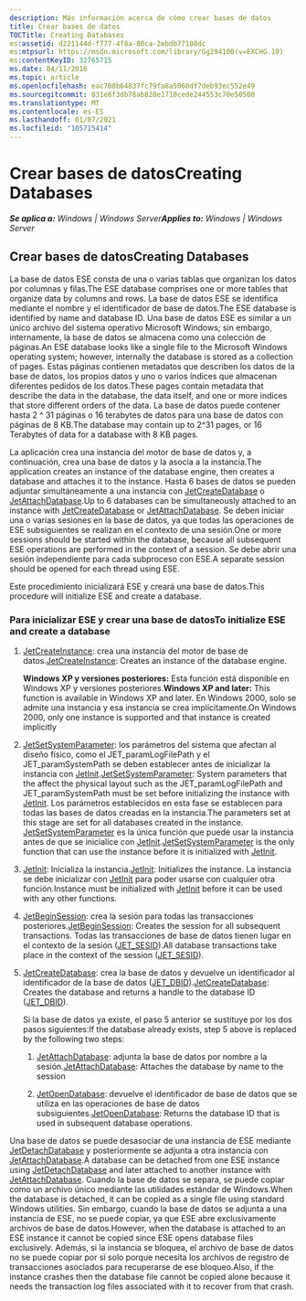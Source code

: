```yaml
---
description: Más información acerca de cómo crear bases de datos
title: Crear bases de datos
TOCTitle: Creating Databases
ms:assetid: d221144d-f777-4f8a-80ca-2ebdb77108dc
ms:mtpsurl: https://msdn.microsoft.com/library/Gg294100(v=EXCHG.10)
ms:contentKeyID: 32765715
ms.date: 04/11/2016
ms.topic: article
ms.openlocfilehash: eac708b64837fc79fa8a5060df7deb93ec552e49
ms.sourcegitcommit: 831e8f3db78ab820e1710cede244553c70e50500
ms.translationtype: MT
ms.contentlocale: es-ES
ms.lasthandoff: 01/07/2021
ms.locfileid: "105715414"
---
```

# <a name="creating-databases"></a><span data-ttu-id="a0c84-103">Crear bases de datos</span><span class="sxs-lookup"><span data-stu-id="a0c84-103">Creating Databases</span></span>


<span data-ttu-id="a0c84-104">_**Se aplica a:** Windows | Windows Server_</span><span class="sxs-lookup"><span data-stu-id="a0c84-104">_**Applies to:** Windows | Windows Server_</span></span>

## <a name="creating-databases"></a><span data-ttu-id="a0c84-105">Crear bases de datos</span><span class="sxs-lookup"><span data-stu-id="a0c84-105">Creating Databases</span></span>

<span data-ttu-id="a0c84-106">La base de datos ESE consta de una o varias tablas que organizan los datos por columnas y filas.</span><span class="sxs-lookup"><span data-stu-id="a0c84-106">The ESE database comprises one or more tables that organize data by columns and rows.</span></span> <span data-ttu-id="a0c84-107">La base de datos ESE se identifica mediante el nombre y el identificador de base de datos.</span><span class="sxs-lookup"><span data-stu-id="a0c84-107">The ESE database is identified by name and database ID.</span></span> <span data-ttu-id="a0c84-108">Una base de datos ESE es similar a un único archivo del sistema operativo Microsoft Windows; sin embargo, internamente, la base de datos se almacena como una colección de páginas.</span><span class="sxs-lookup"><span data-stu-id="a0c84-108">An ESE database looks like a single file to the Microsoft Windows operating system; however, internally the database is stored as a collection of pages.</span></span> <span data-ttu-id="a0c84-109">Estas páginas contienen metadatos que describen los datos de la base de datos, los propios datos y uno o varios índices que almacenan diferentes pedidos de los datos.</span><span class="sxs-lookup"><span data-stu-id="a0c84-109">These pages contain metadata that describe the data in the database, the data itself, and one or more indices that store different orders of the data.</span></span> <span data-ttu-id="a0c84-110">La base de datos puede contener hasta 2 ^ 31 páginas o 16 terabytes de datos para una base de datos con páginas de 8 KB.</span><span class="sxs-lookup"><span data-stu-id="a0c84-110">The database may contain up to 2^31 pages, or 16 Terabytes of data for a database with 8 KB pages.</span></span>

<span data-ttu-id="a0c84-111">La aplicación crea una instancia del motor de base de datos y, a continuación, crea una base de datos y la asocia a la instancia.</span><span class="sxs-lookup"><span data-stu-id="a0c84-111">The application creates an instance of the database engine, then creates a database and attaches it to the instance.</span></span> <span data-ttu-id="a0c84-112">Hasta 6 bases de datos se pueden adjuntar simultáneamente a una instancia con [JetCreateDatabase](./jetcreatedatabase-function.md) o [JetAttachDatabase](./jetattachdatabase-function.md).</span><span class="sxs-lookup"><span data-stu-id="a0c84-112">Up to 6 databases can be simultaneously attached to an instance with [JetCreateDatabase](./jetcreatedatabase-function.md) or [JetAttachDatabase](./jetattachdatabase-function.md).</span></span> <span data-ttu-id="a0c84-113">Se deben iniciar una o varias sesiones en la base de datos, ya que todas las operaciones de ESE subsiguientes se realizan en el contexto de una sesión.</span><span class="sxs-lookup"><span data-stu-id="a0c84-113">One or more sessions should be started within the database, because all subsequent ESE operations are performed in the context of a session.</span></span> <span data-ttu-id="a0c84-114">Se debe abrir una sesión independiente para cada subproceso con ESE.</span><span class="sxs-lookup"><span data-stu-id="a0c84-114">A separate session should be opened for each thread using ESE.</span></span>

<span data-ttu-id="a0c84-115">Este procedimiento inicializará ESE y creará una base de datos.</span><span class="sxs-lookup"><span data-stu-id="a0c84-115">This procedure will initialize ESE and create a database.</span></span>

### <a name="to-initialize-ese-and-create-a-database"></a><span data-ttu-id="a0c84-116">Para inicializar ESE y crear una base de datos</span><span class="sxs-lookup"><span data-stu-id="a0c84-116">To initialize ESE and create a database</span></span>

1.  <span data-ttu-id="a0c84-117">[JetCreateInstance](./jetcreateinstance-function.md): crea una instancia del motor de base de datos.</span><span class="sxs-lookup"><span data-stu-id="a0c84-117">[JetCreateInstance](./jetcreateinstance-function.md): Creates an instance of the database engine.</span></span>
    
    <span data-ttu-id="a0c84-118">**Windows XP y versiones posteriores:** Esta función está disponible en Windows XP y versiones posteriores.</span><span class="sxs-lookup"><span data-stu-id="a0c84-118">**Windows XP and later:** This function is available in Windows XP and later.</span></span> <span data-ttu-id="a0c84-119">En Windows 2000, solo se admite una instancia y esa instancia se crea implícitamente.</span><span class="sxs-lookup"><span data-stu-id="a0c84-119">On Windows 2000, only one instance is supported and that instance is created implicitly</span></span>

2.  <span data-ttu-id="a0c84-120">[JetSetSystemParameter](./jetsetsystemparameter-function.md): los parámetros del sistema que afectan al diseño físico, como el JET_paramLogFilePath y el JET_paramSystemPath se deben establecer antes de inicializar la instancia con [JetInit](./jetinit-function.md).</span><span class="sxs-lookup"><span data-stu-id="a0c84-120">[JetSetSystemParameter](./jetsetsystemparameter-function.md): System parameters that the affect the physical layout such as the JET_paramLogFilePath and JET_paramSystemPath must be set before initializing the instance with [JetInit](./jetinit-function.md).</span></span> <span data-ttu-id="a0c84-121">Los parámetros establecidos en esta fase se establecen para todas las bases de datos creadas en la instancia.</span><span class="sxs-lookup"><span data-stu-id="a0c84-121">The parameters set at this stage are set for all databases created in the instance.</span></span> <span data-ttu-id="a0c84-122">[JetSetSystemParameter](./jetsetsystemparameter-function.md) es la única función que puede usar la instancia antes de que se inicialice con [JetInit](./jetinit-function.md).</span><span class="sxs-lookup"><span data-stu-id="a0c84-122">[JetSetSystemParameter](./jetsetsystemparameter-function.md) is the only function that can use the instance before it is initialized with [JetInit](./jetinit-function.md).</span></span>

3.  <span data-ttu-id="a0c84-123">[JetInit](./jetinit-function.md): Inicializa la instancia.</span><span class="sxs-lookup"><span data-stu-id="a0c84-123">[JetInit](./jetinit-function.md): Initializes the instance.</span></span> <span data-ttu-id="a0c84-124">La instancia se debe inicializar con [JetInit](./jetinit-function.md) para poder usarse con cualquier otra función.</span><span class="sxs-lookup"><span data-stu-id="a0c84-124">Instance must be initialized with [JetInit](./jetinit-function.md) before it can be used with any other functions.</span></span>

4.  <span data-ttu-id="a0c84-125">[JetBeginSession](./jetbeginsession-function.md): crea la sesión para todas las transacciones posteriores.</span><span class="sxs-lookup"><span data-stu-id="a0c84-125">[JetBeginSession](./jetbeginsession-function.md): Creates the session for all subsequent transactions.</span></span> <span data-ttu-id="a0c84-126">Todas las transacciones de base de datos tienen lugar en el contexto de la sesión ([JET_SESID](./jet-sesid.md)).</span><span class="sxs-lookup"><span data-stu-id="a0c84-126">All database transactions take place in the context of the session ([JET_SESID](./jet-sesid.md)).</span></span>

5.  <span data-ttu-id="a0c84-127">[JetCreateDatabase](./jetcreatedatabase-function.md): crea la base de datos y devuelve un identificador al identificador de la base de datos ([JET_DBID](./jet-dbid.md)).</span><span class="sxs-lookup"><span data-stu-id="a0c84-127">[JetCreateDatabase](./jetcreatedatabase-function.md): Creates the database and returns a handle to the database ID ([JET_DBID](./jet-dbid.md)).</span></span>
    
    <span data-ttu-id="a0c84-128">Si la base de datos ya existe, el paso 5 anterior se sustituye por los dos pasos siguientes:</span><span class="sxs-lookup"><span data-stu-id="a0c84-128">If the database already exists, step 5 above is replaced by the following two steps:</span></span>
    
    1.  <span data-ttu-id="a0c84-129">[JetAttachDatabase](./jetattachdatabase-function.md): adjunta la base de datos por nombre a la sesión.</span><span class="sxs-lookup"><span data-stu-id="a0c84-129">[JetAttachDatabase](./jetattachdatabase-function.md): Attaches the database by name to the session</span></span>
    
    2.  <span data-ttu-id="a0c84-130">[JetOpenDatabase](./jetopendatabase-function.md): devuelve el identificador de base de datos que se utiliza en las operaciones de base de datos subsiguientes.</span><span class="sxs-lookup"><span data-stu-id="a0c84-130">[JetOpenDatabase](./jetopendatabase-function.md): Returns the database ID that is used in subsequent database operations.</span></span>

<span data-ttu-id="a0c84-131">Una base de datos se puede desasociar de una instancia de ESE mediante [JetDetachDatabase](./jetdetachdatabase-function.md) y posteriormente se adjunta a otra instancia con [JetAttachDatabase](./jetattachdatabase-function.md).</span><span class="sxs-lookup"><span data-stu-id="a0c84-131">A database can be detached from one ESE instance using [JetDetachDatabase](./jetdetachdatabase-function.md) and later attached to another instance with [JetAttachDatabase](./jetattachdatabase-function.md).</span></span> <span data-ttu-id="a0c84-132">Cuando la base de datos se separa, se puede copiar como un archivo único mediante las utilidades estándar de Windows.</span><span class="sxs-lookup"><span data-stu-id="a0c84-132">When the database is detached, it can be copied as a single file using standard Windows utilities.</span></span> <span data-ttu-id="a0c84-133">Sin embargo, cuando la base de datos se adjunta a una instancia de ESE, no se puede copiar, ya que ESE abre exclusivamente archivos de base de datos.</span><span class="sxs-lookup"><span data-stu-id="a0c84-133">However, when the database is attached to an ESE instance it cannot be copied since ESE opens database files exclusively.</span></span> <span data-ttu-id="a0c84-134">Además, si la instancia se bloquea, el archivo de base de datos no se puede copiar por sí solo porque necesita los archivos de registro de transacciones asociados para recuperarse de ese bloqueo.</span><span class="sxs-lookup"><span data-stu-id="a0c84-134">Also, if the instance crashes then the database file cannot be copied alone because it needs the transaction log files associated with it to recover from that crash.</span></span>
